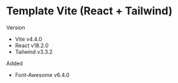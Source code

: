 ﻿# Template Vite (React + Tailwind)

Version

- Vite v4.4.0
- React v18.2.0
- Tailwind v3.3.2

Added
- Font-Awesome v6.4.0
